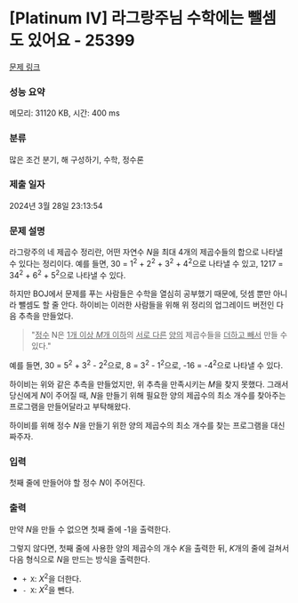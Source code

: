 # [Platinum IV] 라그랑주님 수학에는 뺄셈도 있어요 - 25399 

[문제 링크](https://www.acmicpc.net/problem/25399) 

### 성능 요약

메모리: 31120 KB, 시간: 400 ms

### 분류

많은 조건 분기, 해 구성하기, 수학, 정수론

### 제출 일자

2024년 3월 28일 23:13:54

### 문제 설명

<p>라그랑주의 네 제곱수 정리란, 어떤 자연수 <em>N</em>을 최대 4개의 제곱수들의 합으로 나타낼 수 있다는 정리이다. 예를 들면, 30 = 1<sup>2</sup> + 2<sup>2</sup> + 3<sup>2</sup> + 4<sup>2</sup>으로 나타낼 수 있고, 1217 = 34<sup>2</sup> + 6<sup>2</sup> + 5<sup>2</sup>으로 나타낼 수 있다.</p>

<p>하지만 BOJ에서 문제를 푸는 사람들은 수학을 열심히 공부했기 때문에, 덧셈 뿐만 아니라 뺄셈도 할 줄 안다. 하이비는 이러한 사람들을 위해 위 정리의 업그레이드 버전인 다음 추측을 만들었다.</p>

<blockquote>
<p>"<u>정수</u> N은 <u>1개 이상 <em>M</em>개 이하</u>의 <u>서로 다른</u> <u>양의</u> 제곱수들을 <u>더하고 빼서</u> 만들 수 있다."</p>
</blockquote>

<p>예를 들면, 30 = 5<sup>2</sup> + 3<sup>2</sup> - 2<sup>2</sup>으로, 8 = 3<sup>2</sup> - 1<sup>2</sup>으로, -16 = -4<sup>2</sup>으로 나타낼 수 있다.</p>

<p>하이비는 위와 같은 추측을 만들었지만, 위 추측을 만족시키는 <em>M</em>을 찾지 못했다. 그래서 당신에게 <em>N</em>이 주어질 때, <em>N</em>을 만들기 위해 필요한 양의 제곱수의 최소 개수를 찾아주는 프로그램을 만들어달라고 부탁해왔다.</p>

<p>하이비를 위해 정수 <em>N</em>을 만들기 위한 양의 제곱수의 최소 개수를 찾는 프로그램을 대신 짜주자.</p>

### 입력 

 <p>첫째 줄에 만들어야 할 정수 <em>N</em>이 주어진다.</p>

### 출력 

 <p>만약 <em>N</em>을 만들 수 없으면 첫째 줄에 -1을 출력한다.</p>

<p>그렇지 않다면, 첫째 줄에 사용한 양의 제곱수의 개수 <em>K</em>을 출력한 뒤, <em>K</em>개의 줄에 걸쳐서 다음 형식으로 <em>N</em>을 만드는 방식을 출력한다.</p>

<ul>
	<li><code>+ X</code>: <em>X</em><sup>2</sup>을 더한다.</li>
	<li><code>- X</code>: <em>X</em><sup>2</sup>을 뺀다.</li>
</ul>

